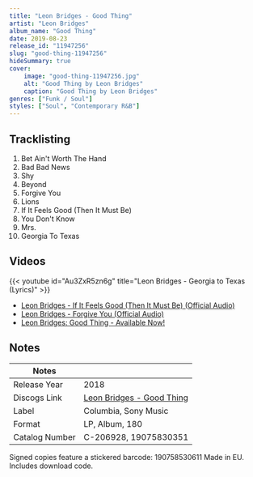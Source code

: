 ```yaml
---
title: "Leon Bridges - Good Thing"
artist: "Leon Bridges"
album_name: "Good Thing"
date: 2019-08-23
release_id: "11947256"
slug: "good-thing-11947256"
hideSummary: true
cover:
    image: "good-thing-11947256.jpg"
    alt: "Good Thing by Leon Bridges"
    caption: "Good Thing by Leon Bridges"
genres: ["Funk / Soul"]
styles: ["Soul", "Contemporary R&B"]
---
```


## Tracklisting
1. Bet Ain't Worth The Hand
2. Bad Bad News
3. Shy
4. Beyond
5. Forgive You
6. Lions
7. If It Feels Good (Then It Must Be)
8. You Don't Know
9. Mrs.
10. Georgia To Texas

## Videos
{{< youtube id="Au3ZxR5zn6g" title="Leon Bridges - Georgia to Texas (Lyrics)" >}}
- [Leon Bridges - If It Feels Good (Then It Must Be) (Official Audio)](https://www.youtube.com/watch?v=xvPMqljGruE)
- [Leon Bridges - Forgive You (Official Audio)](https://www.youtube.com/watch?v=mK8NE8qtO8o)
- [Leon Bridges: Good Thing - Available Now!](https://www.youtube.com/watch?v=g8t0-2U6tdQ)


## Notes

| Notes          |             |
| ---------------| ----------- |
| Release Year   | 2018 |
| Discogs Link   | [Leon Bridges - Good Thing](https://www.discogs.com/release/11947256-Leon-Bridges-Good-Thing) |
| Label          | Columbia, Sony Music |
| Format         | LP, Album, 180 |
| Catalog Number | C-206928, 19075830351 |

Signed copies feature a stickered barcode: 190758530611 Made in EU. Includes download code.


